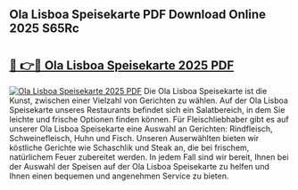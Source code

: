## Ola Lisboa Speisekarte PDF Download Online 2025 S65Rc

# <h2><a href="http://gc829m.nevu.top/?p=Ola+Lisboa+Speisekarte">🔗 👉🔴 Ola Lisboa Speisekarte 2025 PDF</a></h2>

[![Ola Lisboa Speisekarte 2025 PDF](https://i.imgur.com/dBaPXMq.png)](http://gc829m.nevu.top/?p=Ola+Lisboa+Speisekarte)
Die Ola Lisboa Speisekarte ist die Kunst, zwischen einer Vielzahl von Gerichten zu wählen. Auf der Ola Lisboa Speisekarte unseres Restaurants befindet sich ein Salatbereich, in dem Sie leichte und frische Optionen finden können. Für Fleischliebhaber gibt es auf unserer Ola Lisboa Speisekarte eine Auswahl an Gerichten: Rindfleisch, Schweinefleisch, Huhn und Fisch. Unseren Auserwählten bieten wir köstliche Gerichte wie Schaschlik und Steak an, die bei frischem, natürlichem Feuer zubereitet werden. In jedem Fall sind wir bereit, Ihnen bei der Auswahl der Speisen auf der Ola Lisboa Speisekarte zu helfen und Ihnen einen bequemen und angenehmen Service zu bieten.
